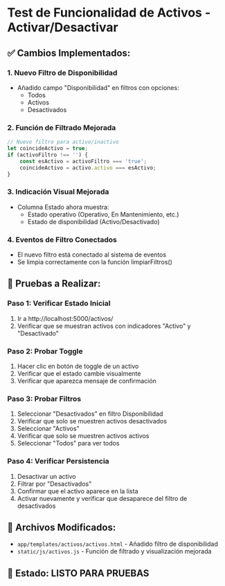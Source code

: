 # Test de Funcionalidad de Activos - Activar/Desactivar

## ✅ Cambios Implementados:

### 1. **Nuevo Filtro de Disponibilidad**
- Añadido campo "Disponibilidad" en filtros con opciones:
  - Todos
  - Activos  
  - Desactivados

### 2. **Función de Filtrado Mejorada**
```javascript
// Nuevo filtro para activo/inactivo
let coincideActivo = true;
if (activoFiltro !== '') {
    const esActivo = activoFiltro === 'true';
    coincideActivo = activo.activo === esActivo;
}
```

### 3. **Indicación Visual Mejorada**
- Columna Estado ahora muestra:
  - Estado operativo (Operativo, En Mantenimiento, etc.)
  - Estado de disponibilidad (Activo/Desactivado)

### 4. **Eventos de Filtro Conectados**
- El nuevo filtro está conectado al sistema de eventos
- Se limpia correctamente con la función limpiarFiltros()

## 🧪 Pruebas a Realizar:

### Paso 1: Verificar Estado Inicial
1. Ir a http://localhost:5000/activos/
2. Verificar que se muestran activos con indicadores "Activo" y "Desactivado"

### Paso 2: Probar Toggle
1. Hacer clic en botón de toggle de un activo
2. Verificar que el estado cambie visualmente
3. Verificar que aparezca mensaje de confirmación

### Paso 3: Probar Filtros
1. Seleccionar "Desactivados" en filtro Disponibilidad
2. Verificar que solo se muestren activos desactivados
3. Seleccionar "Activos" 
4. Verificar que solo se muestren activos activos
5. Seleccionar "Todos" para ver todos

### Paso 4: Verificar Persistencia
1. Desactivar un activo
2. Filtrar por "Desactivados"
3. Confirmar que el activo aparece en la lista
4. Activar nuevamente y verificar que desaparece del filtro de desactivados

## 🔧 Archivos Modificados:
- `app/templates/activos/activos.html` - Añadido filtro de disponibilidad
- `static/js/activos.js` - Función de filtrado y visualización mejorada

## 🚀 Estado: LISTO PARA PRUEBAS